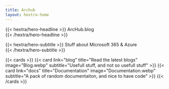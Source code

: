 ```yaml
---
title: Archub
layout: hextra-home
---
```

{{< hextra/hero-headline >}}
 ArcHub.blog&nbsp;<br class="sm:hx-block hx-hidden" />
{{< /hextra/hero-headline >}}
</div>

<div class="hx-mb-12">
{{< hextra/hero-subtitle >}}
  Stuff about Microsoft 365 & Azure&nbsp;<br class="sm:hx-block hx-hidden" />
{{< /hextra/hero-subtitle >}}
</div>


<div class="hx-mt-6"></div>

{{< cards >}}
    {{< card link="blog" title="Read the latest blogs" image="Blog.webp" subtitle="Usefull stuff, and not so usefull stuff" >}}
    {{< card link="docs" title="Documentation" image="Documentation.webp" subtitle="A pack of random documentaiton, and nice to have code" >}}
  {{< /cards >}}



